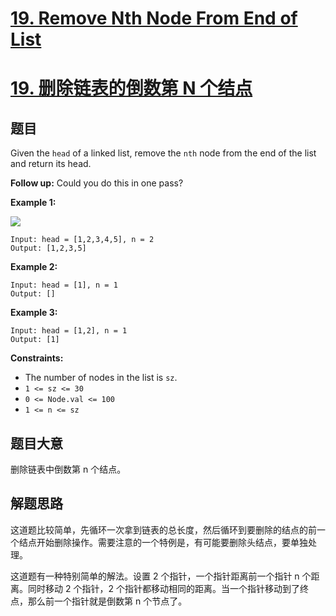 # [19. Remove Nth Node From End of List](https://leetcode.com/problems/remove-nth-node-from-end-of-list/)

# [19. 删除链表的倒数第 N 个结点](https://leetcode-cn.com/problems/remove-nth-node-from-end-of-list/)

## 题目

Given the `head` of a linked list, remove the `nth` node from the end of the list and return its head.

**Follow up:** Could you do this in one pass?

**Example 1:**

![](https://assets.leetcode.com/uploads/2020/10/03/remove_ex1.jpg)

```
Input: head = [1,2,3,4,5], n = 2
Output: [1,2,3,5]

```

**Example 2:**

```
Input: head = [1], n = 1
Output: []

```

**Example 3:**

```
Input: head = [1,2], n = 1
Output: [1]

```

**Constraints:**

- The number of nodes in the list is `sz`.
- `1 <= sz <= 30`
- `0 <= Node.val <= 100`
- `1 <= n <= sz`

## 题目大意

删除链表中倒数第 n 个结点。

## 解题思路

这道题比较简单，先循环一次拿到链表的总长度，然后循环到要删除的结点的前一个结点开始删除操作。需要注意的一个特例是，有可能要删除头结点，要单独处理。

这道题有一种特别简单的解法。设置 2 个指针，一个指针距离前一个指针 n 个距离。同时移动 2 个指针，2 个指针都移动相同的距离。当一个指针移动到了终点，那么前一个指针就是倒数第 n 个节点了。
